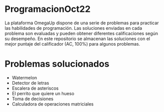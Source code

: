 # ProgramacionOct22

La plataforma OmegaUp dispone de una serie de problemas para practicar las habilidades de programación.
Las soluciones enviadas en cada problema son evaluadas y pueden obtener diferentes calificaciones según su desempeño.
En este repositorio se almacenan las soluciones con el mejor puntaje del calificador (AC, 100%) para algunos problemas.

# Problemas solucionados
- Watermelon
- Detector de letras
- Escalera de asteriscos
- El perrito que quiere un hueso
- Toma de decisiones
- Calculadora de operaciones matriciales

